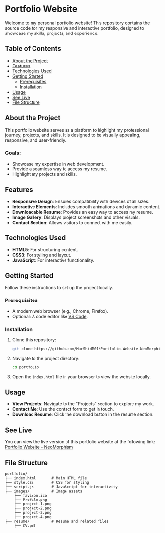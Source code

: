 # Portfolio Website

Welcome to my personal portfolio website! This repository contains the source code for my responsive and interactive portfolio, designed to showcase my skills, projects, and experience.

## Table of Contents

- [About the Project](#about-the-project)
- [Features](#features)
- [Technologies Used](#technologies-used)
- [Getting Started](#getting-started)
  - [Prerequisites](#prerequisites)
  - [Installation](#installation)
- [Usage](#usage)
- [See Live](#see-live)
- [File Structure](#file-structure)

## About the Project

This portfolio website serves as a platform to highlight my professional journey, projects, and skills. It is designed to be visually appealing, responsive, and user-friendly.

### Goals:
- Showcase my expertise in web development.
- Provide a seamless way to access my resume.
- Highlight my projects and skills.

## Features

- **Responsive Design**: Ensures compatibility with devices of all sizes.
- **Interactive Elements**: Includes smooth animations and dynamic content.
- **Downloadable Resume**: Provides an easy way to access my resume.
- **Image Gallery**: Displays project screenshots and other visuals.
- **Contact Section**: Allows visitors to connect with me easily.

## Technologies Used

- **HTML5**: For structuring content.
- **CSS3**: For styling and layout.
- **JavaScript**: For interactive functionality.

## Getting Started

Follow these instructions to set up the project locally.

### Prerequisites

- A modern web browser (e.g., Chrome, Firefox).
- Optional: A code editor like [VS Code](https://code.visualstudio.com/).

### Installation

1. Clone this repository:
   ```bash
   git clone https://github.com/MurShidM01/Portfolio-Website-NeoMorphism.git
   ```
2. Navigate to the project directory:
   ```bash
   cd portfolio
   ```
3. Open the `index.html` file in your browser to view the website locally.

## Usage

- **View Projects**: Navigate to the "Projects" section to explore my work.
- **Contact Me**: Use the contact form to get in touch.
- **Download Resume**: Click the download button in the resume section.

## See Live

You can view the live version of this portfolio website at the following link:
[Portfolio Website - NeoMorphism](https://murshidm01.github.io/Portfolio-Website-NeoMorphism/)


## File Structure

```
portfolio/
├── index.html       # Main HTML file
├── style.css        # CSS for styling
├── script.js        # JavaScript for interactivity
├── images/          # Image assets
    ├── favicon.ico
    ├── Profile.png
    ├── project-1.png
    ├── project-2.png
    ├── project-3.png
    ├── project-4.png
├── resume/          # Resume and related files
    ├── CV.pdf
```
